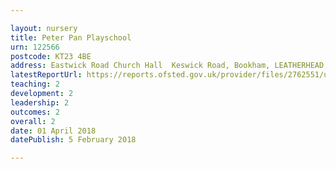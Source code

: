 ```yaml
---

layout: nursery
title: Peter Pan Playschool
urn: 122566
postcode: KT23 4BE
address: Eastwick Road Church Hall  Keswick Road, Bookham, LEATHERHEAD, Surrey, KT23 4BE
latestReportUrl: https://reports.ofsted.gov.uk/provider/files/2762551/urn/122566.pdf
teaching: 2
development: 2
leadership: 2
outcomes: 2
overall: 2
date: 01 April 2018 
datePublish: 5 February 2018

---
```

